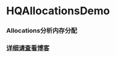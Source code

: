 # HQAllocationsDemo

### Allocations分析内存分配

### [详细请查看博客](https://blog.csdn.net/u010960265/article/details/84232180)
